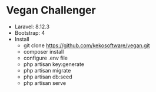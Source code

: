 # Vegan Challenger
* Laravel: 8.12.3
* Bootstrap: 4
* Install
    * git clone https://github.com/kekosoftware/vegan.git
    * composer install
    * configure .env file
    * php artisan key:generate
    * php artisan migrate
    * php artisan db:seed
    * php artisan serve
